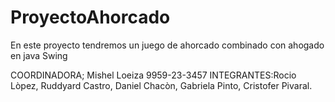 # ProyectoAhorcado
En este proyecto tendremos un juego de ahorcado combinado con ahogado en java Swing

COORDINADORA; Mishel Loeiza 9959-23-3457
INTEGRANTES:Rocio Lòpez, Ruddyard Castro, Daniel Chacòn, Gabriela Pinto, Cristofer Pivaral.
